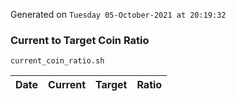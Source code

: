 Generated on `Tuesday 05-October-2021 at 20:19:32`

### Current to Target Coin Ratio
`current_coin_ratio.sh`

Date|Current|Target|Ratio
---|---|---|---
